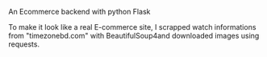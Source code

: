 An Ecommerce backend with python Flask

To make it look like a real E-commerce site, I scrapped watch informations from "timezonebd.com" with BeautifulSoup4and downloaded images using requests.
